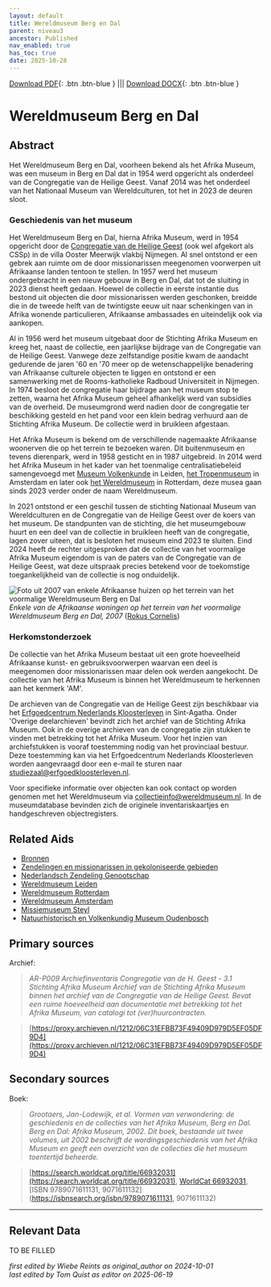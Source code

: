 ```yaml
---
layout: default
title: Wereldmuseum Berg en Dal
parent: niveau3
ancestor: Published
nav_enabled: true
has_toc: true
date: 2025-10-28
--- 
```



[Download PDF](https://raw.githubusercontent.com/colonial-heritage/research-guides-dev/refs/heads/main/EXPORTS/published/PDF/niveau3/Dutch/WMBergEnDal.pdf){: .btn .btn-blue } |||    [Download DOCX](https://raw.githubusercontent.com/colonial-heritage/research-guides-dev/refs/heads/main/EXPORTS/published/DOCX/niveau3/Dutch/WMBergEnDal.docx){: .btn .btn-blue }


# Wereldmuseum Berg en Dal


## Abstract

Het Wereldmuseum Berg en Dal, voorheen bekend als het Afrika Museum, was een museum in Berg en Dal dat in 1954 werd opgericht als onderdeel van de Congregatie van de Heilige Geest. Vanaf 2014 was het onderdeel van het Nationaal Museum van Wereldculturen, tot het in 2023 de deuren sloot.

### Geschiedenis van het museum

Het Wereldmuseum Berg en Dal, hierna Afrika Museum, werd in 1954 opgericht door de [Congregatie van de Heilige Geest](https://missie-geest.nl/) (ook wel afgekort als CSSp) in de villa Ooster Meerwijk vlakbij Nijmegen. Al snel ontstond er een gebrek aan ruimte om de door missionarissen meegenomen voorwerpen uit Afrikaanse landen tentoon te stellen. In 1957 werd het museum ondergebracht in een nieuw gebouw in Berg en Dal, dat tot de sluiting in 2023 dienst heeft gedaan. Hoewel de collectie in eerste instantie dus bestond uit objecten die door missionarissen werden geschonken, breidde die in de tweede helft van de twintigste eeuw uit naar schenkingen van in Afrika wonende particulieren, Afrikaanse ambassades en uiteindelijk ook via aankopen. 

Al in 1956 werd het museum uitgebaat door de Stichting Afrika Museum en kreeg het, naast de collectie, een jaarlijkse bijdrage van de Congregatie van de Heilige Geest. Vanwege deze zelfstandige positie kwam de aandacht gedurende de jaren '60 en '70 meer op de wetenschappelijke benadering van Afrikaanse culturele objecten te liggen en ontstond er een samenwerking met de Rooms-katholieke Radboud Universiteit in Nijmegen. In 1974 besloot de congregatie haar bijdrage aan het museum stop te zetten, waarna het Afrika Museum geheel afhankelijk werd van subsidies van de overheid. De museumgrond werd nadien door de congregatie ter beschikking gesteld en het pand voor een klein bedrag verhuurd aan de Stichting Afrika Museum. De collectie werd in bruikleen afgestaan. 

Het Afrika Museum is bekend om de verschillende nagemaakte Afrikaanse woonerven die op het terrein te bezoeken waren. Dit buitenmuseum en tevens dierenpark, werd in 1958 gesticht en in 1987 uitgebreid. In 2014 werd het Afrika Museum in het kader van het toenmalige centralisatiebeleid samengevoegd met [Museum Volkenkunde](https://app.colonialcollections.nl/nl/research-aids/https%3A%2F%2Fn2t%252Enet%2Fark%3A%2F27023%2F77c1a0cf982b33b9e88073c4a704049b) in Leiden, [het Tropenmuseum](https://app.colonialcollections.nl/nl/research-aids/https%3A%2F%2Fn2t%252Enet%2Fark%3A%2F27023%2Fba9397040f2cf7f618e2180fb6c90208) in Amsterdam en later ook [het Wereldmuseum](https://app.colonialcollections.nl/nl/research-aids/https%3A%2F%2Fn2t%252Enet%2Fark%3A%2F27023%2Fe2859af90871cee23d48d1467336b191) in Rotterdam, deze musea gaan sinds 2023 verder onder de naam Wereldmuseum.

In 2021 ontstond er een geschil tussen de stichting Nationaal Museum van Wereldculturen en de Congregatie van de Heilige Geest over de koers van het museum. De standpunten van de stichting, die het museumgebouw huurt en een deel van de collectie in bruikleen heeft van de congregatie, lagen zover uiteen, dat is besloten het museum eind 2023 te sluiten. Eind 2024 heeft de rechter uitgesproken dat de collectie van het voormalige Afrika Museum eigendom is van de paters van de Congregatie van de Heilige Geest, wat deze uitspraak precies betekend voor de toekomstige toegankelijkheid van de collectie is nog onduidelijk.

![Foto uit 2007 van enkele Afrikaanse huizen op het terrein van het voormalige Wereldmuseum Berg en Dal](https://upload.wikimedia.org/wikipedia/commons/5/51/Afrika_museum_-_Berg_en_Dal_-_panoramio_-_Rokus_Cornelis.jpg)
_Enkele van de Afrikaanse woningen op het terrein van het voormalige Wereldmuseum Berg en Dal, 2007_ ([Rokus Cornelis](https://commons.wikimedia.org/wiki/File:Afrika_museum_-_Berg_en_Dal_-_panoramio_-_Rokus_Cornelis.jpg))

### Herkomstonderzoek

De collectie van het Afrika Museum bestaat uit een grote hoeveelheid Afrikaanse kunst- en gebruiksvoorwerpen waarvan een deel is meegenomen door missionarissen maar delen ook werden aangekocht. De collectie van het Afrika Museum is binnen het Wereldmuseum te herkennen aan het kenmerk 'AM'.  

De archieven van de Congregatie van de Heilige Geest zijn beschikbaar via het [Erfgoedcentrum Nederlands Kloosterleven](https://erfgoedkloosterleven.nl/) in Sint-Agatha. Onder 'Overige deelarchieven' bevindt zich het archief van de Stichting Afrika Museum. Ook in de overige archieven van de congregatie zijn stukken te vinden met betrekking tot het Afrika Museum. Voor het inzien van archiefstukken is vooraf toestemming nodig van het provinciaal bestuur. Deze toestemming kan via het Erfgoedcentrum Nederlands Kloosterleven worden aangevraagd door een e-mail te sturen naar [studiezaal@erfgoedkloosterleven.nl](mailto:studiezaal@erfgoedkloosterleven.nl).

Voor specifieke informatie over objecten kan ook contact op worden genomen met het Wereldmuseum via [collectieinfo@wereldmuseum.nl](mailto:collectieinfo@wereldmuseum.nl). In de museumdatabase bevinden zich de originele inventariskaartjes en handgeschreven objectregisters.


## Related Aids

 - [Bronnen](niveau1/Dutch/Bronnen_20240425.yml)  
 - [Zendelingen en missionarissen in gekoloniseerde gebieden](niveau2/Dutch/ZendingEnMissie_20240326.yml)  
 - [Nederlandsch Zendeling Genootschap](niveau3/Dutch/NZG_20240314.yml)  
 - [Wereldmuseum Leiden](niveau3/Dutch/WMLeiden_20240327.yml)  
 - [Wereldmuseum Rotterdam](niveau3/Dutch/WMRotterdam_20240822.yml)  
 - [Wereldmuseum Amsterdam](niveau3/Dutch/WMAmsterdam_20240711.yml)  
 - [Missiemuseum Steyl](niveau3/Dutch/MissiemuseumSteyl_20241021.yml)  
 - [Natuurhistorisch en Volkenkundig Museum Oudenbosch](niveau3/Dutch/MOudenbosch_20250603.yml)  

## Primary sources

Archief:
  > *AR-P009 Archiefinventaris Congregatie van de H. Geest - 3.1 Stichting Afrika Museum*
  > _Archief van de Stichting Afrika Museum binnen het archief van de Congregatie van de Heilige Geest. Bevat een ruime hoeveelheid aan documentatie met betrekking tot het Afrika Museum, van catalogi tot (ver)huurcontracten._  

  > [https://proxy.archieven.nl/1212/06C31EFBB73F49409D979D5EF05DF9D4](https://proxy.archieven.nl/1212/06C31EFBB73F49409D979D5EF05DF9D4)

## Secondary sources

Boek:
  > *Grootaers, Jan-Lodewijk, et al. Vormen van verwondering: de geschiedenis en de collecties van het Afrika Museum, Berg en Dal. Berg en Dal: Afrika Museum, 2002.*
  > _Dit boek, bestaande uit twee volumes, uit 2002 beschrijft de wordingsgeschiedenis van het Afrika Museum en geeft een overzicht van de collecties die het museum toentertijd beheerde._  

  > [https://search.worldcat.org/title/66932031](https://search.worldcat.org/title/66932031), [WorldCat 66932031](https://search.worldcat.org/title/66932031), [ISBN 9789071611131, 9071611132](https://isbnsearch.org/isbn/9789071611131, 9071611132)



---
## Relevant Data 
TO BE FILLED

_first edited by Wiebe Reints as original_author on 2024-10-01_  
_last edited by Tom Quist as editor on 2025-06-19_
        